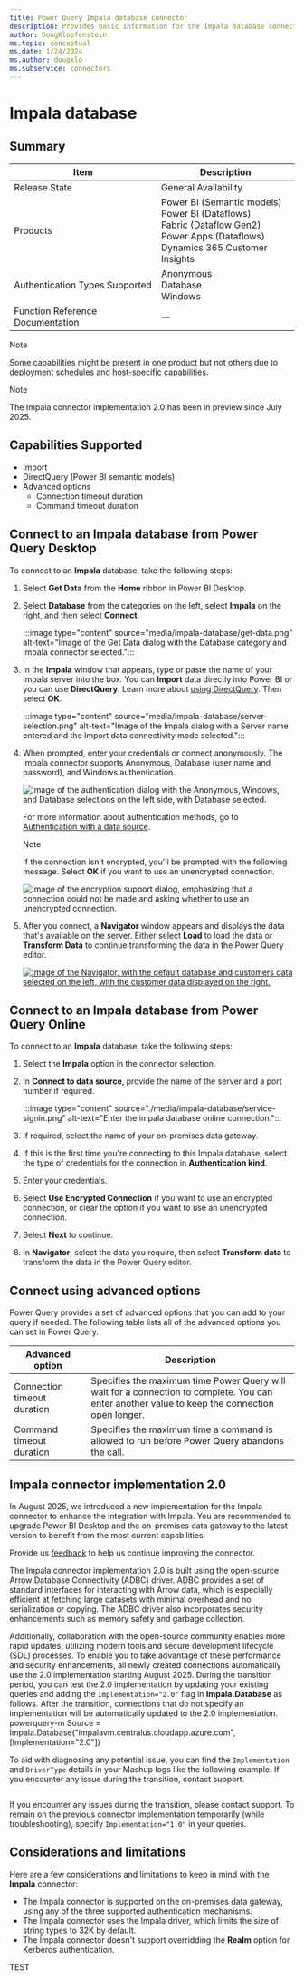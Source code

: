```yaml
---
title: Power Query Impala database connector
description: Provides basic information for the Impala database connector, along with how to connect to your Impala data.
author: DougKlopfenstein
ms.topic: conceptual
ms.date: 1/24/2024
ms.author: dougklo
ms.subservice: connectors
---
```


# Impala database

## Summary

| Item | Description |
| ---- | ----------- |
| Release State | General Availability |
| Products | Power BI (Semantic models)<br/>Power BI (Dataflows)<br/>Fabric (Dataflow Gen2)<br/>Power Apps (Dataflows)<br/>Dynamics 365 Customer Insights |
| Authentication Types Supported | Anonymous<br/>Database<br/>Windows |
| Function Reference Documentation | &mdash; |

> [!NOTE]
> Some capabilities might be present in one product but not others due to deployment schedules and host-specific capabilities.

> [!NOTE]
> The Impala connector implementation 2.0 has been in preview since July 2025.  


## Capabilities Supported

* Import
* DirectQuery (Power BI semantic models)
* Advanced options
  * Connection timeout duration
  * Command timeout duration

## Connect to an Impala database from Power Query Desktop

To connect to an **Impala** database, take the following steps:

1. Select **Get Data** from the **Home** ribbon in Power BI Desktop.

2. Select **Database** from the categories on the left, select **Impala** on the right, and then select **Connect**.

    :::image type="content" source="media/impala-database/get-data.png" alt-text="Image of the Get Data dialog with the Database category and Impala connector selected.":::

3. In the **Impala** window that appears, type or paste the name of your Impala server into the box. You can **Import** data directly into Power BI or you can use **DirectQuery**. Learn more about [using DirectQuery](/power-bi/connect-data/desktop-use-directquery). Then select **OK**.

    :::image type="content" source="media/impala-database/server-selection.png" alt-text="Image of the Impala dialog with a Server name entered and the Import data connectivity mode selected.":::

4. When prompted, enter your credentials or connect anonymously. The Impala connector supports Anonymous, Database (user name and password), and Windows authentication.

    ![Image of the authentication dialog with the Anonymous, Windows, and Database selections on the left side, with Database selected.](media/impala-database/sign-in-screen.png)

   For more information about authentication methods, go to [Authentication with a data source](../connectorauthentication.md).

   > [!NOTE]
   >  If the connection isn't encrypted, you'll be prompted with the following message. Select **OK** if you want to use an unencrypted connection.

   ![Image of the encryption support dialog, emphasizing that a connection could not be made and asking whether to use an unencrypted connection.](media/impala-database/encryption-warning.png)

5. After you connect, a **Navigator** window appears and displays the data that's available on the server. Either select **Load** to load the data or **Transform Data** to continue transforming the data in the Power Query editor.

    [![Image of the Navigator, with the default database and customers data selected on the left, with the customer data displayed on the right.](media/impala-database/navigator.png)](media/impala-database/navigator.png#lightbox)

## Connect to an Impala database from Power Query Online

To connect to an **Impala** database, take the following steps:

1. Select the **Impala** option in the connector selection.

2. In **Connect to data source**, provide the name of the server and a port number if required.

   :::image type="content" source="./media/impala-database/service-signin.png" alt-text="Enter the impala database online connection.":::

3. If required, select the name of your on-premises data gateway.

4. If this is the first time you're connecting to this Impala database, select the type of credentials for the connection in **Authentication kind**.

5. Enter your credentials.

6. Select **Use Encrypted Connection** if you want to use an encrypted connection, or clear the option if you want to use an unencrypted connection.

7. Select **Next** to continue.

8. In **Navigator**, select the data you require, then select **Transform data** to transform the data in the Power Query editor.

## Connect using advanced options

Power Query provides a set of advanced options that you can add to your query if needed. The following table lists all of the advanced options you can set in Power Query.

| Advanced option | Description |
| --------------- | ----------- |
| Connection timeout duration | Specifies the maximum time Power Query will wait for a connection to complete. You can enter another value to keep the connection open longer.|
| Command timeout duration | Specifies the maximum time a command is allowed to run before Power Query abandons the call. |


## Impala connector implementation 2.0

In August 2025, we introduced a new implementation for the Impala connector to enhance the integration with Impala. You are recommended to upgrade Power BI Desktop and the on-premises data gateway to the latest version to benefit from the most current capabilities. 

Provide us [feedback](https://aka.ms/ImpalaConnectorFeedback) to help us continue improving the connector. 

The Impala connector implementation 2.0 is built using the open-source Arrow Database Connectivity (ADBC) driver. ADBC provides a set of standard interfaces for interacting with Arrow data, which is especially efficient at fetching large datasets with minimal overhead and no serialization or copying. The ADBC driver also incorporates security enhancements such as memory safety and garbage collection.

Additionally, collaboration with the open-source community enables more rapid updates, utilizing modern tools and secure development lifecycle (SDL) processes. To enable you to take advantage of these performance and security enhancements, all newly created connections automatically use the 2.0 implementation starting August 2025. During the transition period, you can test the 2.0 implementation by updating your existing queries and adding the `Implementation="2.0"` flag in **Impala.Database** as follows. After the transition, connections that do not specify an implementation will be automatically updated to the 2.0 implementation.
powerquery-m Source = Impala.Database("impalavm.centralus.cloudapp.azure.com", [Implementation="2.0"])

To aid with diagnosing any potential issue, you can find the `Implementation` and `DriverType` details in your Mashup logs like the following example. If you encounter any issue during the transition, contact support.


```json { "Start": "2024-11-02T00:14:02.7968686Z", "Action": "Engine/Module/Impala/IO/Impala/Implementation", "ResourceKind": "Impala", "ResourcePath": "impalavm.centralus.cloudapp.azure.com", "HostProcessId": "29200", "Implementation": "2.0", "DriverType": "ADBC", "ProductVersion": "2.139.0.0 (Main)+eda56ecd858054173a4d11db9c63a6da5cf92a99", "ActivityId": "106f16b6-cfbb-4853-9f20-ed45486486d2", "Process": "Microsoft.Mashup.Container.NetFX45", "Pid": 38560, "Tid": 1, "Duration": "00:00:00.0000291" }
```
 If you encounter any issues during the transition, please contact support. To remain on the previous connector implementation temporarily (while troubleshooting), specify `Implementation="1.0"` in your queries.


## Considerations and limitations

Here are a few considerations and limitations to keep in mind with the **Impala** connector:

* The Impala connector is supported on the on-premises data gateway, using any of the three supported authentication mechanisms.
* The Impala connector uses the Impala driver, which limits the size of string types to 32K by default.
* The Impala connector doesn't support overridding the **Realm** option for Kerberos authentication.


TEST
